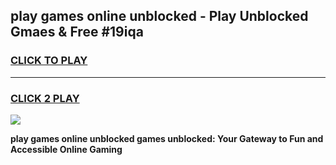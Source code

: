 
## play games online unblocked - Play Unblocked Gmaes & Free #19iqa
<h3>
<a href="https://news.freeplayer.one?title=play_games_online_unblocked&ref=26F">CLICK TO PLAY</a></h3>
<hr>

<h3>
<a href="https://news.freeplayer.one?title=play_games_online_unblocked&ref=26F">CLICK 2 PLAY</a>
  
</h3>

<a href="https://news.freeplayer.one?title=play_games_online_unblocked&ref=26F/"><img src="https://clearcache.store/games.png"></a>


**play games online unblocked games unblocked: Your Gateway to Fun and Accessible Online Gaming**
